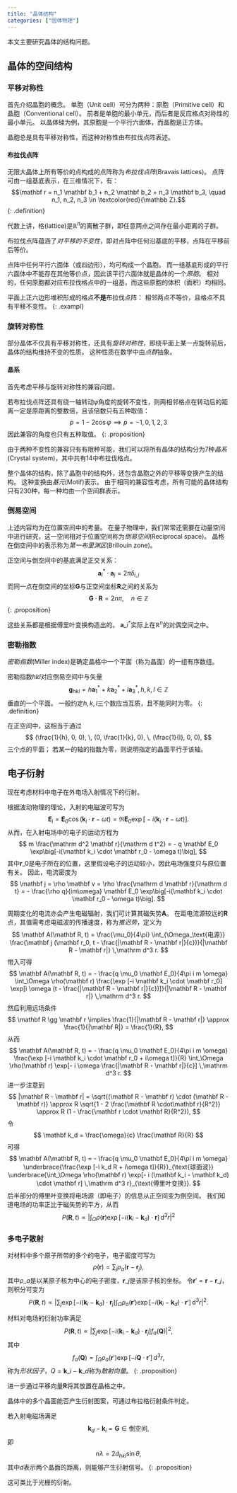 ```yaml
---
title: "晶体结构"
categories: ["固体物理"]
---
```


本文主要研究晶体的结构问题。

## 晶体的空间结构

### 平移对称性

首先介绍晶胞的概念。
单胞（Unit cell）可分为两种：原胞（Primitive cell）和晶胞（Conventional cell）。
前者是单胞的最小单元，而后者是反应格点对称性的最小单元。
以晶体硅为例，其原胞是一个平行六面体，而晶胞是正方体。

晶胞总是具有平移对称性，而这种对称性由布拉伐点阵表述。

#### 布拉伐点阵

无限大晶体上所有等价的点构成的点阵称为*布拉伐点阵*(Bravais lattices)。
点阵可由一组基底表示，在三维情况下，有：
$$\mathbf r = n_1 \mathbf b_1 + n_2 \mathbf b_2 + n_3 \mathbf b_3, \quad n_1, n_2, n_3 \in \textcolor{red}{\mathbb Z}.$$
{: .definition}

代数上讲，格(lattice)是$\mathbb R^n$的离散子群，即任意两点之间存在最小距离的子群。

布拉伐点阵蕴涵了*对平移的不变性*，即对点阵中任何沿基底的平移，点阵在平移前后等价。

点阵中任何平行六面体（或四边形），均可构成一个晶胞。
而一组基底形成的平行六面体中不能存在其他等价点，因此该平行六面体就是晶体的一个*原胞*。
相对的，任何原胞都对应布拉伐格点中的一组基，而这些原胞的体积（面积）均相同。

平面上正六边形堆积形成的格点**不是**布拉伐点阵：
相邻两点不等价，且格点不具有平移不变性。
{: .exampl}

### 旋转对称性

部分晶体不仅具有平移对称性，还具有*旋转对称性*，即绕平面上某一点旋转前后，晶体的结构维持不变的性质。
这种性质在数学中由*点群*抽象。

#### 晶系

首先考虑平移与旋转对称性的兼容问题。

若布拉伐点阵还具有绕一轴转动$\varphi$角度的旋转不变性，则两相邻格点在转动后的距离一定是原距离的整数倍，且该倍数只有五种取值：
$$p = 1 - 2 \cos \varphi \implies p = -1, 0, 1, 2, 3$$
因此兼容的角度也只有五种取值。
{: .proposition}

由于两种不变性的兼容只有有限种可能，我们可以将所有晶体的结构分为7种*晶系*(Crystal system)，其中共有14中布拉伐格点。

整个晶体的结构，除了晶胞中的结构外，还包含晶胞之外的平移等变换产生的结构。
这种变换由*基元*(Motif)表示。
由于相同的兼容性考虑，所有可能的晶体结构只有230种，每一种均由一个空间群表示。

### 倒易空间

上述内容均为在位置空间中的考量。
在量子物理中，我们常常还需要在动量空间中进行研究，这一空间相对于位置空间称为*倒易空间*(Reciprocal space)。
晶格在倒空间中的表示称为*第一布里渊区*(Brillouin zone)。

正空间与倒空间中的基底满足正交关系：
$$\mathbf a_i^* \cdot \mathbf a_j = 2 \pi \delta_{i,j}$$
而同一点在倒空间的坐标$\mathbf G$与正空间坐标$\mathbf R$之间的关系为
$$\mathbf G \cdot \mathbf R = 2 n \pi, \quad n \in \mathbb Z$$
{: .proposition}

这些关系都是根据傅里叶变换构造出的。
$\mathbf a\_i^*$实际上在$\mathbb R^n$的对偶空间之中。

### 密勒指数

*密勒指数*(Miller index)是确定晶格中一个平面（称为晶面）的一组有序数组。

密勒指数$hkl$对应倒易空间中与矢量
$$\mathbf g_{hkl} = h\mathbf a_1^* + k\mathbf a_2^* + l\mathbf a_3^*, \, h,k,l \in \mathbb Z$$
垂直的一个平面。
一般约定$h,k,l$三个数应当互质，且不能同时为零。
{: .definition}

在正空间中，这相当于通过
$$
(\frac{1}{h}, 0, 0), \,
(0, \frac{1}{k}, 0), \,
(\frac{1}{l}, 0, 0),
$$
三个点的平面；
若某一的轴的指数为零，则说明指定的晶面平行于该轴。

## 电子衍射

现在考虑材料中电子在外电场入射情况下的衍射。

根据波动物理的理论，入射的电磁波可写为
$$
\mathbf E_i = \mathbf E_0 \cos (\mathbf k_i \cdot \mathbf r - \omega t) = \Re \mathbf E_0 \exp\big[-i(\mathbf k_i \cdot \mathbf r - \omega t)\big].
$$
从而，在入射电场中的电子的运动方程为
$$
m \frac{\mathrm d^2 \mathbf r}{\mathrm d t^2} = - q \mathbf E_0 \exp\big[-i(\mathbf k_i \cdot \mathbf r_0 - \omega t)\big],
$$
其中$\mathbf r\_0$是电子所在的位置，这里假设电子的运动较小，因此电场强度只与原位置有关。
因此，电流密度为
$$
\mathbf j = \rho \mathbf v = \rho \frac{\mathrm d \mathbf r}{\mathrm d t} = - \frac{\rho q}{im\omega} \mathbf E_0 \exp\big[-i(\mathbf k_i \cdot \mathbf r_0 - \omega t)\big].
$$

周期变化的电流亦会产生电磁辐射，我们可计算其磁矢势$\mathbf A$。
在距电流源较远的$\mathbf R$点，其值需考虑电磁波的传播速度，称为*推迟势*，定义为
$$
\mathbf A(\mathbf R, t) = \frac{\mu_0}{4\pi} \int_{\Omega_\text{电源}} \frac{\mathbf j (\mathbf r_0, t - \frac{|\mathbf R - \mathbf r|}{c})}{|\mathbf R - \mathbf r|} \,\mathrm d^3 r.
$$
带入可得
$$
\mathbf A(\mathbf R, t) = - \frac{q \mu_0 \mathbf E_0}{4\pi i m \omega} \int_\Omega \rho(\mathbf r) \frac{\exp [-i \mathbf k_i \cdot \mathbf r_0] \exp[i \omega (t - \frac{|\mathbf R - \mathbf r|}{c})]}{|\mathbf R - \mathbf r|} \,\mathrm d^3 r.
$$
然后利用远场条件
$$
\mathbf R \gg \mathbf r \implies \frac{1}{|\mathbf R - \mathbf r|} \approx \frac{1}{|\mathbf R|} = \frac{1}{R},
$$
从而
$$
\mathbf A(\mathbf R, t) = - \frac{q \mu_0 \mathbf E_0}{4\pi i m \omega} \frac{\exp [-i \mathbf k_i \cdot \mathbf r_0 + i\omega t]}{R} \int_\Omega \rho(\mathbf r) \exp[- i \omega \frac{|\mathbf R - \mathbf r|}{c}] \,\mathrm d^3 r.
$$
进一步注意到
$$
|\mathbf R - \mathbf r| = \sqrt{(\mathbf R - \mathbf r) \cdot (\mathbf R - \mathbf r)} \approx R \sqrt{1 - 2 \frac{\mathbf R \cdot\mathbf r}{R^2}} \approx R (1 - \frac{\mathbf r \cdot \mathbf R}{R^2}),
$$
令
$$
\mathbf k_d = \frac{\omega}{c} \frac{\mathbf R}{R}
$$
可得
$$
\mathbf A(\mathbf R, t) = - \frac{q \mu_0 \mathbf E_0}{4\pi i m \omega} \underbrace{\frac{\exp [-i k_d R + i\omega t]}{R}}_{\text{球面波}} \underbrace{\int_\Omega \rho(\mathbf r) \exp[- i (\mathbf k_i - \mathbf k_d) \cdot \mathbf r] \,\mathrm d^3 r}_{\text{傅里叶变换}}.
$$
后半部分的傅里叶变换将电场源（即电子）的信息从正空间变为倒空间。
我们知道电场的功率正比于磁矢势的平方，从而
$$
P(\mathbf R, t) \propto \left| \int_\Omega \rho(\mathbf r) \exp[- i (\mathbf k_i - \mathbf k_d) \cdot \mathbf r] \,\mathrm d^3 r \right|^2
$$

### 多电子散射

对材料中多个原子所带的多个的电子，电子密度可写为
$$
\rho(\mathbf r) = \sum_j \rho_{a} (\mathbf r - \mathbf r_j),
$$
其中$\rho\_a$是以某原子核为中心的电子密度，$\mathbf r\_j$是该原子核的坐标。
令$\mathbf r' = \mathbf r - \mathbf r\_j$，则积分可变为
$$
P(\mathbf R, t) \propto \left|\sum_j \exp[-i(\mathbf k_i - \mathbf k_d) \cdot \mathbf r_j] \int_\Omega \rho_a(\mathbf r') \exp[-i (\mathbf k_i - \mathbf k_d) \cdot \mathbf r'] \, \mathrm d^3 r \right|^2.
$$

材料对电场的衍射功率满足
$$
P(\mathbf R, t) \propto \left|\sum_j \exp[-i(\mathbf k_i - \mathbf k_d) \cdot \mathbf r_j] f_a(\mathbf Q) \right|^2,
$$
其中
$$
f_a(\mathbf Q) = \int_\Omega \rho_a(\mathbf r') \exp[-i \mathbf Q \cdot \mathbf r'] \,\mathrm d^3 r,
$$
称为*形状因子*，$Q = \mathbf k\_i - \mathbf k\_d$称为*散射向量*。
{: .proposition}

进一步通过平移向量$\mathbf R$将其放置在晶格之中。

晶体中的多个晶面能否产生衍射图案，可通过布拉格衍射条件判定。

若入射电磁场满足
$$\mathbf k_d - \mathbf k_i = \mathbf G \in \text{倒空间},$$
即
$$n \lambda = 2 d_{hkl} \sin \theta,$$
其中$d$表示两个晶面的距离，则能够产生衍射信号。
{: .proposition}

这可类比于光栅的衍射。
